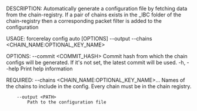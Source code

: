 DESCRIPTION:
Automatically generate a configuration file by fetching data from the chain-registry. If a pair of
chains exists in the _IBC folder of the chain-registry then a corresponding packet filter is added
to the configuration

USAGE:
    forcerelay config auto [OPTIONS] --output <PATH> --chains <CHAIN_NAME:OPTIONAL_KEY_NAME>

OPTIONS:
        --commit <COMMIT_HASH>    Commit hash from which the chain configs will be generated. If
                                  it's not set, the latest commit will be used.
    -h, --help                    Print help information

REQUIRED:
        --chains <CHAIN_NAME:OPTIONAL_KEY_NAME>...
            Names of the chains to include in the config. Every chain must be in the chain registry.

        --output <PATH>
            Path to the configuration file
